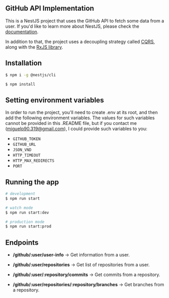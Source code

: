 ## GitHub API Implementation

This is a NestJS project that uses the GitHub API to fetch some data from a user. If you'd like to learn more about NestJS, please check the [documentation](https://docs.nestjs.com/).

In addition to that, the project uses a decoupling strategy called [CQRS](https://docs.nestjs.com/recipes/cqrs#cqrs), along with the [RxJS library](https://rxjs.dev/).

## Installation

```bash
$ npm i -g @nestjs/cli

$ npm install
```

## Setting environment variables

In order to run the project, you'll need to create .env at its root, and then add the following environment variables. The values for such variables cannot be provided in this .README file, but if you contact me (miguelp90.319@gmail.com), I could provide such variables to you:

- ```GITHUB_TOKEN```
- ```GITHUB_URL```
- ```JSON_VND```
- ```HTTP_TIMEOUT```
- ```HTTP_MAX_REDIRECTS```
- ```PORT```

## Running the app

```bash
# development
$ npm run start

# watch mode
$ npm run start:dev

# production mode
$ npm run start:prod
```

## Endpoints

- **/github/:user/user-info** -> Get information from a user.

- **/github/:user/repositories** -> Get list of repositories from a user.

- **/github/:user/:repository/commits** -> Get commits from a repository.

- **/github/:user/repositories/:repository/branches** -> Get branches from a repository.
